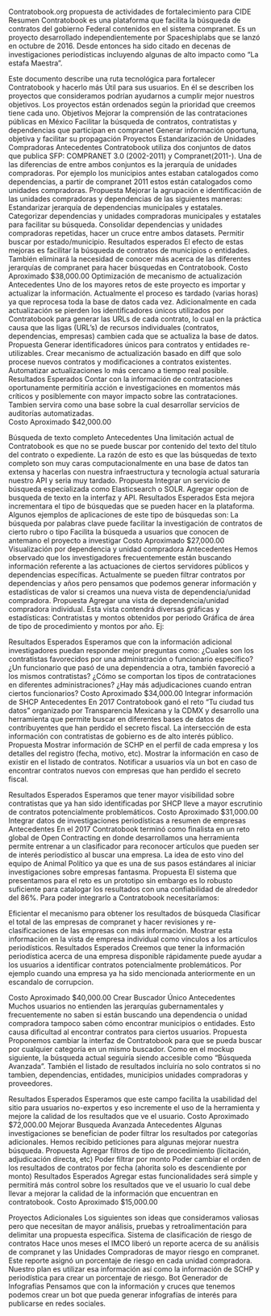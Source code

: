 Contratobook.org propuesta de actividades de fortalecimiento para CIDE
Resumen
Contratobook es una plataforma que facilita la búsqueda de contratos del gobierno Federal contenidos en el sistema compranet. Es un proyecto desarrollado independientemente por Spaceshiplabs que se lanzó en octubre de 2016. Desde entonces ha sido citado en decenas de investigaciones periodísticas incluyendo algunas de alto impacto como “La estafa Maestra”. 


Este documento describe una ruta tecnológica para fortalecer Contratobook y hacerlo más Útil para sus usuarios. En él se describen los proyectos que consideramos podrían ayudarnos a cumplir mejor nuestros objetivos. Los proyectos están ordenados según la prioridad que creemos tiene cada uno.
Objetivos
Mejorar la comprensión de las contrataciones públicas en México
Facilitar la búsqueda de contratos, contratistas y dependencias que participan en compranet
Generar información oportuna, objetiva y facilitar su propagación
Proyectos
Estandarización de Unidades Compradoras
Antecedentes
Contratobook utiliza dos conjuntos de datos que publica SFP: COMPRANET 3.0 (2002-2011) y Compranet(2011-). Una de las diferencias de entre ambos conjuntos es la jerarquía de unidades compradoras. Por ejemplo los municipios antes estaban catalogados como dependencias, a partir de compranet 2011 estos están catalogados como unidades compradoras. 
Propuesta
Mejorar la agrupación e identificación de las unidades compradoras y dependencias de las siguientes maneras:
Estandarizar jerarquía de dependencias municipales y estatales.
Categorizar dependencias y unidades compradoras municipales y estatales para facilitar su búsqueda.
Consolidar dependencias y unidades compradoras repetidas, hacer un cruce entre ambos datasets.
Permitir buscar por estado/municipio.
Resultados esperados
El efecto de estas mejoras es facilitar la búsqueda de contratos de municipios o entidades. También eliminará la necesidad de conocer más acerca de las diferentes jerarquías de compranet para hacer búsquedas en Contratobook. 
Costo Aproximado
$38,000.00
Optimización de mecanismo de actualización
Antecedentes
Uno de los mayores retos de este proyecto es importar y actualizar la información. Actualmente el proceso es tardado (varias horas) ya que reprocesa toda la base de datos cada vez. Adicionalmente en cada actualización se pierden los identificadores únicos utilizados por Contratobook para generar las URLs de cada contrato, lo cual en la práctica causa que las ligas (URL’s) de recursos individuales (contratos, dependencias, empresas) cambien cada que se actualiza la base de datos. 
Propuesta
Generar identificadores únicos para contratos y entidades re-utilizables.
Crear mecanismo de actualización basado en diff que solo procese nuevos contratos y modificaciones a contratos existentes. 
Automatizar actualizaciones lo más cercano a tiempo real posible. 
Resultados Esperados
Contar con la información de contrataciones oportunamente permitiría acción e investigaciones en momentos más críticos y posiblemente con mayor impacto sobre las contrataciones. Tambien servira como una base sobre la cual desarrollar servicios de auditorías automatizadas.  
Costo Aproximado
$42,000.00

Búsqueda de texto completo
Antecedentes
Una limitación actual de Contratobook es que no se puede buscar por contenido del texto del título del contrato o expediente. La razón de esto es que las búsquedas de texto completo son muy caras computacionalmente en una base de datos tan extensa y hacerlas con nuestra infraestructura y tecnología actual saturaría nuestro API y seria muy tardado. 
Propuesta
Integrar un servicio de búsqueda especializada como Elasticsearch o SOLR. 
Agregar opcion de busqueda de texto en la interfaz y API. 
Resultados Esperados
Esta mejora incrementara el tipo de búsquedas que se pueden hacer en la plataforma. Algunos ejemplos de aplicaciones de este tipo de búsquedas son:
La búsqueda por palabras clave puede facilitar la investigación de contratos de cierto rubro o tipo
Facilita la búsqueda a usuarios que conocen de antemano el proyecto a investigar
Costo Aproximado
$27,000.00
Visualización por dependencia y unidad compradora
Antecedentes
Hemos observado que los investigadores frecuentemente están buscando información referente a las actuaciones de ciertos servidores públicos y dependencias específicas. Actualmente se pueden filtrar contratos por dependencias y años pero pensamos que podemos generar información y estadísticas de valor si creamos una nueva vista de dependencia/unidad compradora. 
Propuesta
Agregar una vista de dependencia/unidad compradora individual. Esta vista contendrá diversas gráficas y estadísticas:
Contratistas y montos obtenidos por periodo
Gráfica de área de tipo de procedimiento y montos por año. Ej:




Resultados Esperados
Esperamos que con la información adicional investigadores puedan responder mejor preguntas como: 
¿Cuales son los contratistas favorecidos por una administración o funcionario específico?
¿Un funcionario que pasó de una dependencia a otra, también favoreció a los mismos contratistas?
¿Cómo se comportan los tipos de contrataciones en diferentes administraciones? ¿Hay más adjudicaciones cuando entran ciertos funcionarios? 
Costo Aproximado
$34,000.00
Integrar información de SHCP
Antecedentes
En 2017 Contratobook ganó el reto “Tu ciudad tus datos” organizado por Transparencia Mexicana y la CDMX y desarrollo una herramienta que permite buscar en diferentes bases de datos de contribuyentes que han perdido el secreto fiscal. La intersección de esta información con contratistas de gobierno es de alto interés público. 
Propuesta
Mostrar información de SCHP en el perfil de cada empresa y los detalles del registro (fecha, motivo, etc).
Mostrar la información en caso de existir en el listado de contratos.
Notificar a usuarios vía un bot en caso de encontrar contratos nuevos con empresas que han perdido el secreto fiscal. 

Resultados Esperados
Esperamos que tener mayor visibilidad sobre contratistas que ya han sido identificadas por SHCP lleve a mayor escrutinio de contratos potencialmente problemáticos. 
Costo Aproximado
$31,000.00
Integrar datos de investigaciones periodísticas a resumen de empresas
Antecedentes
En el 2017 Contratobook terminó como finalista en un reto global de Open Contracting en donde desarrollamos una herramienta permite entrenar a un clasificador para reconocer artículos que pueden ser de interés periodístico al buscar una empresa. La idea de esto vino del equipo de Animal Político ya que es una de sus pasos estándares al iniciar investigaciones sobre empresas fantasma. 
Propuesta
El sistema que presentamos para el reto es un prototipo sin embargo es lo robusto suficiente para catalogar los resultados con una confiabilidad de alrededor del 86%. Para poder integrarlo a Contratobook necesitaríamos:

Eficientar el mecanismo para obtener los resultados de búsqueda
Clasificar el total de las empresas de compranet y hacer revisiones y re-clasificaciones de las empresas con más información. 
Mostrar esta información en la vista de empresa individual como vínculos a los artículos periodísticos.
Resultados Esperados
Creemos que tener la información periodística acerca de una empresa disponible rápidamente puede ayudar a los usuarios a identificar contratos potencialmente problemáticos. Por ejemplo cuando una empresa ya ha sido mencionada anteriormente en un escandalo de corrupcion. 


Costo Aproximado
$40,000.00
Crear Buscador Único
Antecedentes
Muchos usuarios no entienden las jerarquías gubernamentales y frecuentemente no saben si están buscando una dependencia o unidad compradora tampoco saben cómo encontrar municipios o entidades. Esto causa dificultad al encontrar contratos para ciertos usuarios. 
Propuesta
Proponemos cambiar la interfaz de Contratobook para que se pueda buscar por cualquier categoría en un mismo buscador. Como en el mockup siguiente, la búsqueda actual seguiría siendo accesible como “Búsqueda Avanzada”. También el listado de resultados incluiría no solo contratos si no tambien, dependencias, entidades, municipios unidades compradoras y proveedores. 



Resultados Esperados
Esperamos que este campo facilita la usabilidad del sitio para usuarios no-expertos y eso incremente el uso de la herramienta y mejore la calidad de los resultados que ve el usuario. 
Costo Aproximado
$72,000.00
Mejorar Busqueda Avanzada
Antecedentes
Algunas investigaciones se benefician de poder filtrar los resultados por categorías adicionales. Hemos recibido peticiones para algunas mejorar nuestra búsqueda. 
Propuesta
Agregar filtros de tipo de procedimiento (licitación, adjudicación directa, etc) 
Poder filtrar por monto
Poder cambiar el orden de los resultados de contratos por fecha (ahorita solo es descendiente por monto) 
Resultados Esperados
Agregar estas funcionalidades será simple y permitirá más control sobre los resultados que ve el usuario lo cual debe llevar a mejorar la calidad de la información que encuentran en contratobook. 
Costo Aproximado
$15,000.00

Proyectos Adicionales
Los siguientes son ideas que consideramos valiosas pero que necesitan de mayor análisis, pruebas y retroalimentación para delimitar una propuesta específica. 
Sistema de clasificación de riesgo de contratos
Hace unos meses el IMCO liberó un reporte acerca de su análisis de compranet y las Unidades Compradoras de mayor riesgo en compranet. Este reporte asignó un porcentaje de riesgo en cada unidad compradora. Nuestro plan es utilizar esa información así como la información de SCHP y periodística para crear un porcentaje de riesgo. 
Bot Generador de Infografías
Pensamos que con la información y cruces que tenemos podemos crear un bot que pueda generar infografías de interés para publicarse en redes sociales.





